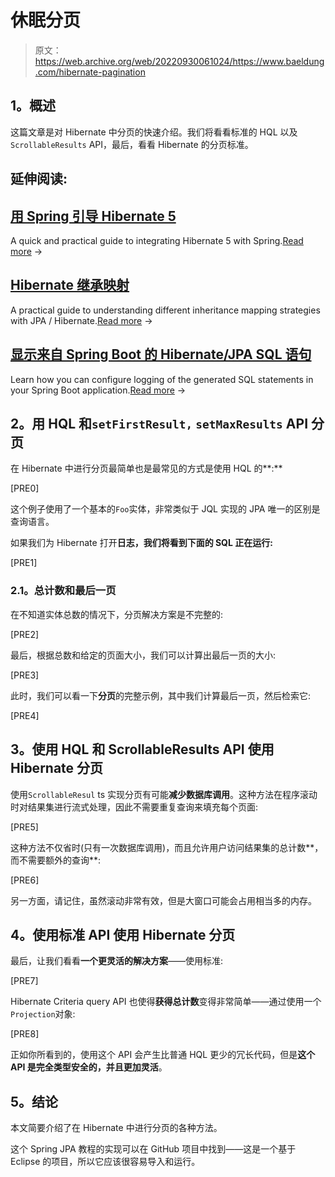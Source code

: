 # 休眠分页

> 原文：<https://web.archive.org/web/20220930061024/https://www.baeldung.com/hibernate-pagination>

## **1。概述**

这篇文章是对 Hibernate 中分页的快速介绍。我们将看看标准的 HQL 以及`ScrollableResults` API，最后，看看 Hibernate 的分页标准。

## 延伸阅读:

## [用 Spring 引导 Hibernate 5](/web/20221018034507/https://www.baeldung.com/hibernate-5-spring)

A quick and practical guide to integrating Hibernate 5 with Spring.[Read more](/web/20221018034507/https://www.baeldung.com/hibernate-5-spring) →

## [Hibernate 继承映射](/web/20221018034507/https://www.baeldung.com/hibernate-inheritance)

A practical guide to understanding different inheritance mapping strategies with JPA / Hibernate.[Read more](/web/20221018034507/https://www.baeldung.com/hibernate-inheritance) →

## [显示来自 Spring Boot 的 Hibernate/JPA SQL 语句](/web/20221018034507/https://www.baeldung.com/sql-logging-spring-boot)

Learn how you can configure logging of the generated SQL statements in your Spring Boot application.[Read more](/web/20221018034507/https://www.baeldung.com/sql-logging-spring-boot) →

## **2。用 HQL 和`setFirstResult,` `setMaxResults` API** 分页

在 Hibernate 中进行分页最简单也是最常见的方式是使用 HQL 的**:**

[PRE0]

这个例子使用了一个基本的`Foo`实体，非常类似于 JQL 实现的 JPA 唯一的区别是查询语言。

如果我们为 Hibernate 打开**日志，我们将看到下面的 SQL 正在运行:**

[PRE1]

### **2.1。总计数和最后一页**

在不知道实体总数的情况下，分页解决方案是不完整的:

[PRE2]

最后，根据总数和给定的页面大小，我们可以计算出最后一页的大小:

[PRE3]

此时，我们可以看一下**分页**的完整示例，其中我们计算最后一页，然后检索它:

[PRE4]

## **3。使用 HQL 和 ScrollableResults API 使用 Hibernate 分页**

使用`ScrollableResul` ts 实现分页有可能**减少数据库调用**。这种方法在程序滚动时对结果集进行流式处理，因此不需要重复查询来填充每个页面:

[PRE5]

这种方法不仅省时(只有一次数据库调用)，而且允许用户访问结果集的总计数**，而不需要额外的查询**:

[PRE6]

另一方面，请记住，虽然滚动非常有效，但是大窗口可能会占用相当多的内存。

## **4。使用标准 API 使用 Hibernate 分页**

最后，让我们看看**一个更灵活的解决方案**——使用标准:

[PRE7]

Hibernate Criteria query API 也使得**获得总计数**变得非常简单——通过使用一个`Projection`对象:

[PRE8]

正如你所看到的，使用这个 API 会产生比普通 HQL 更少的冗长代码，但是**这个 API 是完全类型安全的，并且更加灵活**。

## **5。结论**

本文简要介绍了在 Hibernate 中进行分页的各种方法。

这个 Spring JPA 教程的实现可以在 GitHub 项目中找到——这是一个基于 Eclipse 的项目，所以它应该很容易导入和运行。